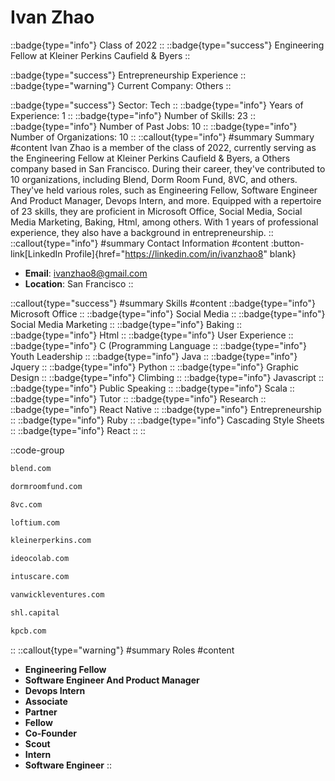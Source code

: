# Ivan Zhao
::badge{type="info"}
Class of 2022
::
::badge{type="success"}
Engineering Fellow at Kleiner Perkins Caufield & Byers
::

::badge{type="success"}
Entrepreneurship Experience
::
::badge{type="warning"}
Current Company: Others
::

::badge{type="success"}
Sector: Tech
::
::badge{type="info"}
Years of Experience: 1
::
::badge{type="info"}
Number of Skills: 23
::
::badge{type="info"}
Number of Past Jobs: 10
::
::badge{type="info"}
Number of Organizations: 10
::
::callout{type="info"}
#summary
Summary
#content
Ivan Zhao is a member of the class of 2022, currently serving as the Engineering Fellow at Kleiner Perkins Caufield & Byers, a Others company based in San Francisco. During their career, they've contributed to 10 organizations, including Blend, Dorm Room Fund, 8VC, and others. They've held various roles, such as Engineering Fellow, Software Engineer And Product Manager, Devops Intern, and more. Equipped with a repertoire of 23 skills, they are proficient in Microsoft Office, Social Media, Social Media Marketing, Baking, Html, among others.  With 1 years of professional experience, they also have a background in entrepreneurship.
::
::callout{type="info"}
#summary
Contact Information
#content
:button-link[LinkedIn Profile]{href="https://linkedin.com/in/ivanzhao8" blank}
- **Email**: ivanzhao8@gmail.com
- **Location**: San Francisco
::

::callout{type="success"}
#summary
Skills
#content
::badge{type="info"}
Microsoft Office
::
::badge{type="info"}
Social Media
::
::badge{type="info"}
Social Media Marketing
::
::badge{type="info"}
Baking
::
::badge{type="info"}
Html
::
::badge{type="info"}
User Experience
::
::badge{type="info"}
C (Programming Language
::
::badge{type="info"}
Youth Leadership
::
::badge{type="info"}
Java
::
::badge{type="info"}
Jquery
::
::badge{type="info"}
Python
::
::badge{type="info"}
Graphic Design
::
::badge{type="info"}
Climbing
::
::badge{type="info"}
Javascript
::
::badge{type="info"}
Public Speaking
::
::badge{type="info"}
Scala
::
::badge{type="info"}
Tutor
::
::badge{type="info"}
Research
::
::badge{type="info"}
React Native
::
::badge{type="info"}
Entrepreneurship
::
::badge{type="info"}
Ruby
::
::badge{type="info"}
Cascading Style Sheets
::
::badge{type="info"}
React
::
::

::code-group
```bash [Blend]
blend.com
```
```bash [Dorm Room Fund]
dormroomfund.com
```
```bash [8VC]
8vc.com
```
```bash [Loftium]
loftium.com
```
```bash [KPCB]
kleinerperkins.com
```
```bash [IDEO CoLab Ventures]
ideocolab.com
```
```bash [Intus Care]
intuscare.com
```
```bash [Van Wickle Ventures]
vanwickleventures.com
```
```bash [SHL Capital]
shl.capital
```
```bash [Kleiner Perkins Caufield & Byers]
kpcb.com
```
::
::callout{type="warning"}
#summary
Roles
#content
- **Engineering Fellow**
- **Software Engineer And Product Manager**
- **Devops Intern**
- **Associate**
- **Partner**
- **Fellow**
- **Co-Founder**
- **Scout**
- **Intern**
- **Software Engineer**
::

